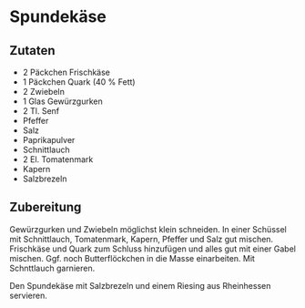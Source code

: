 # Spundekäse

## Zutaten
* 2 Päckchen Frischkäse
* 1 Päckchen Quark (40 % Fett)
* 2 Zwiebeln
* 1 Glas Gewürzgurken
* 2 Tl. Senf
* Pfeffer
* Salz
* Paprikapulver 
* Schnittlauch
* 2 El. Tomatenmark
* Kapern
* Salzbrezeln

## Zubereitung
Gewürzgurken und Zwiebeln möglichst klein schneiden. In einer Schüssel mit Schnittlauch, Tomatenmark, Kapern, Pfeffer und Salz gut mischen. Frischkäse und Quark zum 
Schluss hinzufügen und alles gut mit einer Gabel mischen. Ggf. noch Butterflöckchen in die Masse einarbeiten. Mit Schnttlauch garnieren. 

Den Spundekäse mit Salzbrezeln und einem Riesing aus Rheinhessen servieren. 
